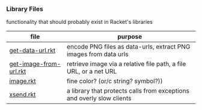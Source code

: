 ### Library Files 

functionality that should probably exist in Racket's libraries	 	    

| file | purpose |
|--------------------- | ------- |
| [get-data-url.rkt](get-data-url.rkt) | encode PNG files as data-urls, extract PNG images from data urls | 
| [get-image-from-url.rkt](get-image-from-url.rkt) | retrieve image via a relative file path, a file URL, or a net URL | 
| [image.rkt](image.rkt) | fine color? (or/c string? symbol?)) | 
| [xsend.rkt](xsend.rkt) | a library that protects calls from exceptions and overly slow clients | 
